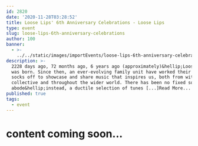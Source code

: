 ```yaml
---
id: 2820
date: '2020-11-28T03:28:52'
title: Loose Lips' 6th Anniversary Celebrations - Loose Lips
type: event
slug: loose-lips-6th-anniversary-celebrations
author: 100
banner:
  - >-
    ../../static/images/importEvents/loose-lips-6th-anniversary-celebrations/image2820.jpeg
description: >-
  2228 days ago, 72 months ago, 6 years ago (approximately)&hellip;Loose Lips
  was born. Since then, an ever-evolving family unit have worked their bloody
  socks off to showcase and share music that inspires us, both from within the
  collective and throughout the wider world. There has been no fixed sonic
  abode&hellip;instead, a ductile selection of tunes [...]Read More...
published: true
tags:
  - event
---
```

content coming soon...
======================